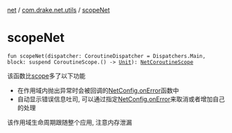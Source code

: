 [net](../index.md) / [com.drake.net.utils](index.md) / [scopeNet](./scope-net.md)

# scopeNet

`fun scopeNet(dispatcher: CoroutineDispatcher = Dispatchers.Main, block: suspend CoroutineScope.() -> `[`Unit`](https://kotlinlang.org/api/latest/jvm/stdlib/kotlin/-unit/index.html)`): `[`NetCoroutineScope`](../com.drake.net.scope/-net-coroutine-scope/index.md)

该函数比[scope](kotlinx.coroutines.flow.-flow/scope.md)多了以下功能

* 在作用域内抛出异常时会被回调的[NetConfig.onError](#)函数中
* 自动显示错误信息吐司, 可以通过指定[NetConfig.onError](#)来取消或者增加自己的处理

该作用域生命周期跟随整个应用, 注意内存泄漏

